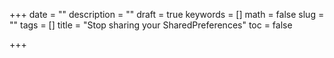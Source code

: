+++
date = ""
description = ""
draft = true
keywords = []
math = false
slug = ""
tags = []
title = "Stop sharing your SharedPreferences"
toc = false

+++
